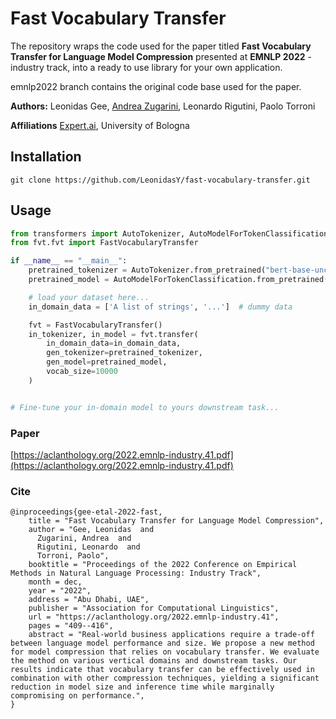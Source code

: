 # Fast Vocabulary Transfer
The repository wraps the code used for the paper titled **Fast Vocabulary Transfer for Language Model Compression**
presented at **EMNLP 2022** - industry track, into a ready to use library for your own application.

emnlp2022 branch contains the original code base used for the paper.  

**Authors:** Leonidas Gee, [Andrea Zugarini](https://it.linkedin.com/in/andrea-zugarini-930a8898), Leonardo Rigutini, Paolo Torroni

**Affiliations** [Expert.ai](https://www.expert.ai/), University of Bologna

## Installation

```
git clone https://github.com/LeonidasY/fast-vocabulary-transfer.git
```


## Usage
```python
from transformers import AutoTokenizer, AutoModelForTokenClassification
from fvt.fvt import FastVocabularyTransfer

if __name__ == "__main__":
    pretrained_tokenizer = AutoTokenizer.from_pretrained("bert-base-uncased")
    pretrained_model = AutoModelForTokenClassification.from_pretrained("bert-base-uncased")

    # load your dataset here...
    in_domain_data = ['A list of strings', '...']  # dummy data

    fvt = FastVocabularyTransfer()
    in_tokenizer, in_model = fvt.transfer(
        in_domain_data=in_domain_data,
        gen_tokenizer=pretrained_tokenizer,
        gen_model=pretrained_model,
        vocab_size=10000
    )


# Fine-tune your in-domain model to yours downstream task...

```

### Paper 
[https://aclanthology.org/2022.emnlp-industry.41.pdf](https://aclanthology.org/2022.emnlp-industry.41.pdf)

### Cite
```
@inproceedings{gee-etal-2022-fast,
    title = "Fast Vocabulary Transfer for Language Model Compression",
    author = "Gee, Leonidas  and
      Zugarini, Andrea  and
      Rigutini, Leonardo  and
      Torroni, Paolo",
    booktitle = "Proceedings of the 2022 Conference on Empirical Methods in Natural Language Processing: Industry Track",
    month = dec,
    year = "2022",
    address = "Abu Dhabi, UAE",
    publisher = "Association for Computational Linguistics",
    url = "https://aclanthology.org/2022.emnlp-industry.41",
    pages = "409--416",
    abstract = "Real-world business applications require a trade-off between language model performance and size. We propose a new method for model compression that relies on vocabulary transfer. We evaluate the method on various vertical domains and downstream tasks. Our results indicate that vocabulary transfer can be effectively used in combination with other compression techniques, yielding a significant reduction in model size and inference time while marginally compromising on performance.",
}
```
